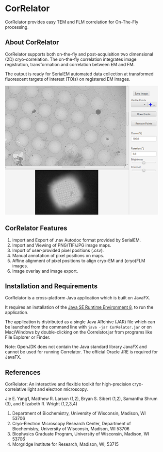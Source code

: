 # CorRelator
CorRelator provides easy TEM and FLM correlation for On-The-Fly processing.


## About CorRelator
CorRelator supports both on-the-fly and post-acquisition two dimensional (2D) cryo-correlation. The on-the-fly correlation integrates image registration, transformation and correlation between EM and FM.

The output is ready for SerialEM automated data collection at transformed fluorescent targets of interest (TOIs) on registered EM images. 

![Map View](images/mapview.png)

## CorRelator Features

1. Import and Export of .nav Autodoc format provided by SerialEM.
2. Import and Viewing of PNG/TIF/JPG image maps.
3. Import of user-provided pixel positions (.csv).
4. Manual annotation of pixel positions on maps.
5. Affine alignment of pixel positions to align cryo-EM and (cryo)FLM images.
6. Image overlay and image export.

## Installation and Requirements
CorRelator is a cross-platform Java application which is built on JavaFX.

It requires an installation of the [Java SE Runtime Environment 8](https://www.oracle.com/java/technologies/javase-jre8-downloads.html), to run the application.

The application is distributed as a single Java ARchive (JAR) file which can be launched from the command line with `java -jar CorRelator.jar` or on Mac/Windows by double-clicking on the Correlator.jar from programs like File Explorer or Finder.

Note: OpenJDK does not contain the Java standard library JavaFX and cannot be used for running Correlator. The official Oracle JRE is required for JavaFX.

## References

CorRelator: An interactive and flexible toolkit for high-precision cryo-correlative light and electron microscopy.

Jie E. Yang1, Matthew R. Larson (1,2), Bryan S. Sibert (1,2), Samantha Shrum (3), and Elizabeth R. Wright (1,2,3,4) 

1. Department of Biochemistry, University of Wisconsin, Madison, WI 53706
2. Cryo-Electron Microscopy Research Center, Department of Biochemistry, University of Wisconsin, Madison, WI 53706
3. Biophysics Graduate Program, University of Wisconsin, Madison, WI 53706
4. Morgridge Institute for Research, Madison, WI, 53715


